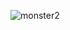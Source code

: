 ![monster2](https://user-images.githubusercontent.com/90608498/155900111-424a7b20-5f6b-4448-a0ca-6a67a4aac219.png)
